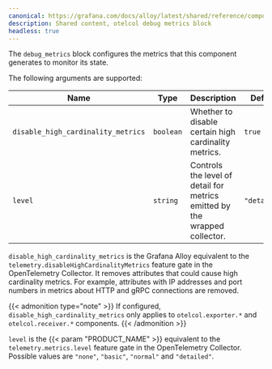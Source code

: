 ```yaml
---
canonical: https://grafana.com/docs/alloy/latest/shared/reference/components/otelcol-debug-metrics-block/
description: Shared content, otelcol debug metrics block
headless: true
---
```


The `debug_metrics` block configures the metrics that this component generates to monitor its state.

The following arguments are supported:

| Name                               | Type      | Description                                                                | Default      | Required |
| ---------------------------------- | --------- | -------------------------------------------------------------------------- | ------------ | -------- |
| `disable_high_cardinality_metrics` | `boolean` | Whether to disable certain high cardinality metrics.                       | `true`       | no       |
| `level`                            | `string`  | Controls the level of detail for metrics emitted by the wrapped collector. | `"detailed"` | no       |

`disable_high_cardinality_metrics` is the Grafana Alloy equivalent to the `telemetry.disableHighCardinalityMetrics` feature gate in the OpenTelemetry Collector.
It removes attributes that could cause high cardinality metrics.
For example, attributes with IP addresses and port numbers in metrics about HTTP and gRPC connections are removed.

{{< admonition type="note" >}}
If configured, `disable_high_cardinality_metrics` only applies to `otelcol.exporter.*` and `otelcol.receiver.*` components.
{{< /admonition >}}

`level` is the {{< param "PRODUCT_NAME" >}} equivalent to the `telemetry.metrics.level` feature gate in the OpenTelemetry Collector.
Possible values are `"none"`, `"basic"`, `"normal"` and `"detailed"`.

